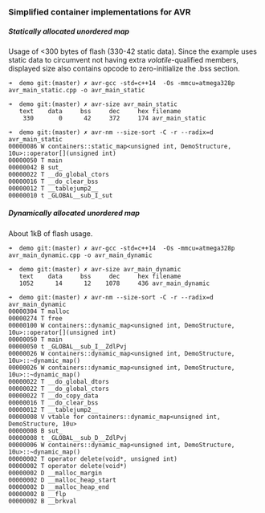 ### Simplified container implementations for AVR

##### Statically allocated unordered map

Usage of <300 bytes of flash (330-42 static data).
Since the example uses static data to circumvent not having extra *volatile*-qualified members, displayed size also contains opcode to zero-initialize the .bss section.

```
➜  demo git:(master) ✗ avr-gcc -std=c++14  -Os -mmcu=atmega328p  avr_main_static.cpp -o avr_main_static

➜  demo git:(master) ✗ avr-size avr_main_static
   text    data     bss     dec     hex filename
    330       0      42     372     174 avr_main_static

➜  demo git:(master) ✗ avr-nm --size-sort -C -r --radix=d avr_main_static
00000086 W containers::static_map<unsigned int, DemoStructure, 10u>::operator[](unsigned int)
00000050 T main
00000042 B sut_
00000022 T __do_global_ctors
00000016 T __do_clear_bss
00000012 T __tablejump2__
00000010 t _GLOBAL__sub_I_sut
```


##### Dynamically allocated unordered map

About 1kB of flash usage.

```
➜  demo git:(master) ✗ avr-gcc -std=c++14  -Os -mmcu=atmega328p  avr_main_dynamic.cpp -o avr_main_dynamic

➜  demo git:(master) ✗ avr-size avr_main_dynamic                                                         
   text    data     bss     dec     hex filename
   1052      14      12    1078     436 avr_main_dynamic

➜  demo git:(master) ✗ avr-nm --size-sort -C -r --radix=d avr_main_dynamic
00000304 T malloc
00000274 T free
00000100 W containers::dynamic_map<unsigned int, DemoStructure, 10u>::operator[](unsigned int)
00000050 T main
00000050 t _GLOBAL__sub_I__ZdlPvj
00000026 W containers::dynamic_map<unsigned int, DemoStructure, 10u>::~dynamic_map()
00000026 W containers::dynamic_map<unsigned int, DemoStructure, 10u>::~dynamic_map()
00000022 T __do_global_dtors
00000022 T __do_global_ctors
00000022 T __do_copy_data
00000016 T __do_clear_bss
00000012 T __tablejump2__
00000008 V vtable for containers::dynamic_map<unsigned int, DemoStructure, 10u>
00000008 B sut_
00000008 t _GLOBAL__sub_D__ZdlPvj
00000006 W containers::dynamic_map<unsigned int, DemoStructure, 10u>::~dynamic_map()
00000002 T operator delete(void*, unsigned int)
00000002 T operator delete(void*)
00000002 D __malloc_margin
00000002 D __malloc_heap_start
00000002 D __malloc_heap_end
00000002 B __flp
00000002 B __brkval
```
